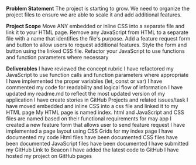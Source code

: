 **Problem Statement**
The project is starting to grow. We need to organize the project files to ensure we are able to scale it and add additional features. 

**Project Scope**
Move ANY embedded or inline CSS into a separate file and link it to your HTML page. 
Remove any JavaScript from HTML to a separate file with a name that identifies the file's purpose. Add a feature request form and button to allow users to request additional features. Style the form and button using the linked CSS file. 
Refactor your JavaScript to use functions and function parameters where necessary

**Deliverables**
I have reviewed the concept rubric
I have refactored my JavaScript to use function calls and function parameters where appropriate
I have implemented the proper variables (let, const or var) 
I have commented my code for readability and logical flow of information 
I have updated my readme.md to reflect the most updated version of my application
I have create stories in GitHub Projects and related issues/task 
I have moved embedded and inline CSS into a css file and linked it to my HTML page
My HTML page is named index. html and JavaScript and CSS files are named based on their functional requirements for may app
I created a new feature form that allows user to send feature request
I have implemented a page layout using CSS Grids for my index page 
I have documented my code
Html files have been documented 
CSS files have been documented 
JavaScript files have been documented 
I have submitted my GitHub Link to Beacon
I have added the latest code to GitHub
I have hosted my project on GitHub pages 

 
